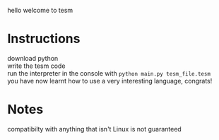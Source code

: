 hello welcome to tesm 
# Instructions
download python  
write the tesm code  
run the interpreter in the console with `python main.py tesm_file.tesm`  
you have now learnt how to use a very interesting language, congrats!  
# Notes
compatibilty with anything that isn't Linux is not guaranteed 
